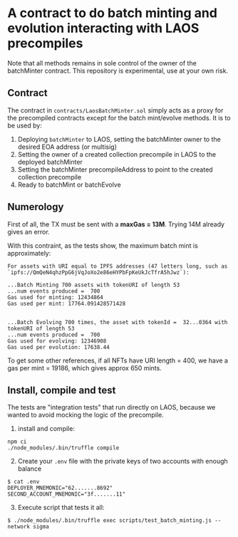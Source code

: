 # A contract to do batch minting and evolution interacting with LAOS precompiles

Note that all methods remains in sole control of the owner of the batchMinter contract.
This repository is experimental, use at your own risk.

## Contract

The contract in `contracts/LaosBatchMinter.sol` simply acts as a proxy for the precompiled contracts except
for the batch mint/evolve methods. It is to be used by:

1. Deploying `batchMinter` to LAOS, setting the batchMinter owner to the desired EOA address (or multisig)
2. Setting the owner of a created collection precompile in LAOS to the deployed batchMinter
3. Setting the batchMinter precompileAddress to point to the created collection precompile
4. Ready to batchMint or batchEvolve

## Numerology

First of all, the TX must be sent with a **maxGas = 13M**. Trying 14M already gives an error.

With this contraint, as the tests show, the maximum batch mint is approximately:

```
For assets with URI equal to IPFS addresses (47 letters long, such as `ipfs://QmQeN4qhzPpG6jVqJoXo2e86eHYPbFpKeUkJcTfrA5hJwz`):

...Batch Minting 700 assets with tokenURI of length 53
...num events produced =  700
Gas used for minting: 12434864
Gas used per mint: 17764.091428571428


...Batch Evolving 700 times, the asset with tokenId =  32...0364 with tokenURI of length 53
...num events produced =  700
Gas used for evolving: 12346908
Gas used per evolution: 17638.44
```

To get some other references, if all NFTs have URI length = 400, we have a gas per mint = 19186, which gives approx 650 mints.


## Install, compile and test

The tests are "integration tests" that run directly on LAOS, because we wanted to avoid mocking the logic of the precompile.

1. install and compile:
```shell
npm ci
./node_modules/.bin/truffle compile
```

2. Create your `.env` file with the private keys of two accounts with enough balance

```shell
$ cat .env
DEPLOYER_MNEMONIC="62.......8692"
SECOND_ACCOUNT_MNEMONIC="3f.......11"
```

3. Execute script that tests it all:
```shell
$ ./node_modules/.bin/truffle exec scripts/test_batch_minting.js --network sigma
```
